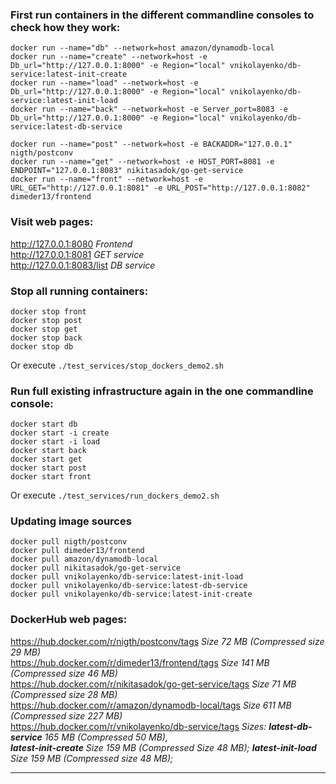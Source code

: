 ### First run containers in the different commandline consoles to check how they work:
```
docker run --name="db" --network=host amazon/dynamodb-local
docker run --name="create" --network=host -e Db_url="http://127.0.0.1:8000" -e Region="local" vnikolayenko/db-service:latest-init-create
docker run --name="load" --network=host -e Db_url="http://127.0.0.1:8000" -e Region="local" vnikolayenko/db-service:latest-init-load
docker run --name="back" --network=host -e Server_port=8083 -e Db_url="http://127.0.0.1:8000" -e Region="local" vnikolayenko/db-service:latest-db-service

docker run --name="post" --network=host -e BACKADDR="127.0.0.1" nigth/postconv
docker run --name="get" --network=host -e HOST_PORT=8081 -e ENDPOINT="127.0.0.1:8083" nikitasadok/go-get-service
docker run --name="front" --network=host -e URL_GET="http://127.0.0.1:8081" -e URL_POST="http://127.0.0.1:8082" dimeder13/frontend
```
### Visit web pages:
http://127.0.0.1:8080 _Frontend_  
http://127.0.0.1:8081 _GET service_  
http://127.0.0.1:8083/list _DB service_  
### Stop all running containers:
```
docker stop front
docker stop post
docker stop get
docker stop back
docker stop db
```
Or execute `./test_services/stop_dockers_demo2.sh`
### Run full existing infrastructure again in the one commandline console:
```
docker start db
docker start -i create
docker start -i load
docker start back
docker start get
docker start post
docker start front
```
Or execute `./test_services/run_dockers_demo2.sh`
### Updating image sources
```
docker pull nigth/postconv
docker pull dimeder13/frontend
docker pull amazon/dynamodb-local
docker pull nikitasadok/go-get-service
docker pull vnikolayenko/db-service:latest-init-load
docker pull vnikolayenko/db-service:latest-db-service
docker pull vnikolayenko/db-service:latest-init-create
```
### DockerHub web pages:
https://hub.docker.com/r/nigth/postconv/tags _Size 72 MB (Compressed size 29 MB)_  
https://hub.docker.com/r/dimeder13/frontend/tags _Size 141 MB (Compressed size 46 MB)_  
https://hub.docker.com/r/nikitasadok/go-get-service/tags _Size 71 MB (Compressed size 28 MB)_  
https://hub.docker.com/r/amazon/dynamodb-local/tags _Size 611 MB (Compressed size 227 MB)_  
https://hub.docker.com/r/vnikolayenko/db-service/tags  _Sizes: **latest-db-service** 165 MB (Compressed 50 MB),  
**latest-init-create** Size 159 MB (Compressed Size 48 MB); **latest-init-load** Size 159 MB (Compressed size 48 MB);_
___


